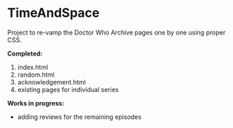TimeAndSpace
============

Project to re-vamp the Doctor Who Archive pages one by one using proper CSS.

**Completed:** 

1. index.html
2. random.html
3. acknowledgement.html
4. existing pages for individual series

**Works in progress:** 

- adding reviews for the remaining episodes